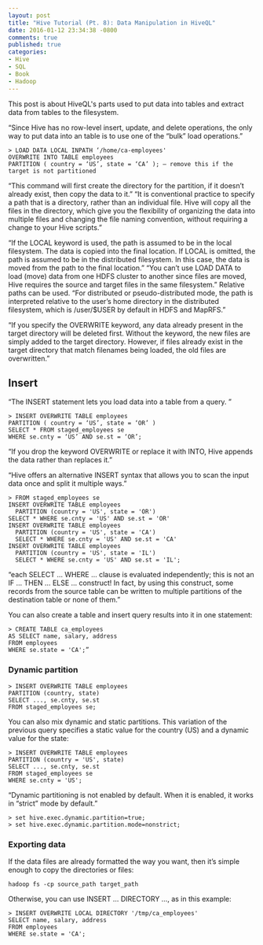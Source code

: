 ```yaml
---
layout: post
title: "Hive Tutorial (Pt. 8): Data Manipulation in HiveQL"
date: 2016-01-12 23:34:38 -0800
comments: true
published: true
categories: 
- Hive
- SQL
- Book
- Hadoop
---
```


<!--
{% img center /images/hive/cat.gif Cover %}

Chapter 5 of the book
-->

This post is about HiveQL's parts used to put data into tables and extract data from tables to the filesystem.


“Since Hive has no row-level insert, update, and delete operations, the only way to put data into an table is to use one of the “bulk” load operations.”

```
> LOAD DATA LOCAL INPATH ‘/home/ca-employees'
OVERWRITE INTO TABLE employees
PARTITION ( country = ‘US’, state = ‘CA’ ); — remove this if the target is not partitioned
```

“This command will first create the directory for the partition, if it doesn’t already exist, then copy the data to it.”
“It is conventional practice to specify a path that is a directory, rather than an individual file. Hive will copy all the files in the directory, which give you the flexibility of organizing the data into multiple files and changing the file naming convention, without requiring a change to your Hive scripts.”

“If the LOCAL keyword is used, the path is assumed to be in the local filesystem. The data is copied into the final location. If LOCAL is omitted, the path is assumed to be in the distributed filesystem. In this case, the data is moved from the path to the final location.”
“You can’t use LOAD DATA to load (move) data from one HDFS cluster to another since files are moved, Hive requires the source and target files in the same filesystem.”
Relative paths can be used. “For distributed or pseudo-distributed mode, the path is interpreted relative to the user’s home directory in the distributed filesystem, which is /user/$USER by default in HDFS and MapRFS.”

“If you specify the OVERWRITE keyword, any data already present in the target directory will be deleted first. Without the keyword, the new files are simply added to the target directory. However, if files already exist in the target directory that match filenames being loaded, the old files are overwritten.”

## Insert

“The INSERT statement lets you load data into a table from a query. ”

```
> INSERT OVERWRITE TABLE employees
PARTITION ( country = ‘US’, state = ‘OR’ )
SELECT * FROM staged_employees se
WHERE se.cnty = ‘US’ AND se.st = ‘OR’;
```

“If you drop the keyword OVERWRITE or replace it with INTO, Hive appends the data rather than replaces it.”

“Hive offers an alternative INSERT syntax that allows you to scan the input data once and split it multiple ways.”

```
> FROM staged_employees se
INSERT OVERWRITE TABLE employees
  PARTITION (country = 'US', state = 'OR')
SELECT * WHERE se.cnty = 'US' AND se.st = 'OR'
INSERT OVERWRITE TABLE employees
  PARTITION (country = 'US', state = 'CA')
  SELECT * WHERE se.cnty = 'US' AND se.st = 'CA'
INSERT OVERWRITE TABLE employees
  PARTITION (country = 'US', state = 'IL')
  SELECT * WHERE se.cnty = 'US' AND se.st = 'IL';
```

“each SELECT … WHERE … clause is evaluated independently; this is not an IF … THEN … ELSE … construct!
In fact, by using this construct, some records from the source table can be written to multiple partitions of the destination table or none of them.”

You can also create a table and insert query results into it in one statement:

```
> CREATE TABLE ca_employees
AS SELECT name, salary, address
FROM employees
WHERE se.state = 'CA';”
```

### Dynamic partition

```
> INSERT OVERWRITE TABLE employees
PARTITION (country, state)
SELECT ..., se.cnty, se.st
FROM staged_employees se;
```

You can also mix dynamic and static partitions. This variation of the previous query specifies a static value for the country (US) and a dynamic value for the state:

```
> INSERT OVERWRITE TABLE employees
PARTITION (country = 'US', state)
SELECT ..., se.cnty, se.st
FROM staged_employees se
WHERE se.cnty = 'US';
```

“Dynamic partitioning is not enabled by default. When it is enabled, it works in “strict” mode by default.”

```
> set hive.exec.dynamic.partition=true;
> set hive.exec.dynamic.partition.mode=nonstrict;
```

### Exporting data

If the data files are already formatted the way you want, then it’s simple enough to copy the directories or files:

```
hadoop fs -cp source_path target_path
```

Otherwise, you can use INSERT … DIRECTORY …, as in this example:

```
> INSERT OVERWRITE LOCAL DIRECTORY '/tmp/ca_employees'
SELECT name, salary, address
FROM employees
WHERE se.state = 'CA';
```
